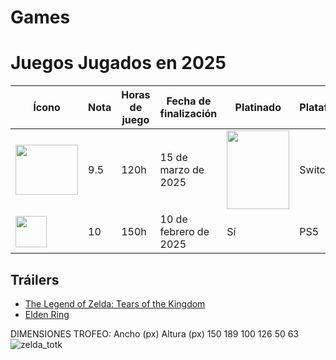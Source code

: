 # Games

# Juegos Jugados en 2025

| Ícono | Nota | Horas de juego | Fecha de finalización | Platinado | Plataforma |
|-------|------|----------------|-----------------------|-----------|------------|
| <img src="https://github.com/user-attachments/assets/b7df38d0-0aac-4d25-9fff-87dbbb7cef4f" width="100" height="80"> | 9.5  | 120h | 15 de marzo de 2025 | <img src="https://github.com/user-attachments/assets/ef0e0ba5-ae9b-4272-b463-2420de5e3765" width="100" height="126"> | Switch |
| <img src="https://example.com/eldenring.jpg" width="50" height="50"> | 10   | 150h | 10 de febrero de 2025 | Sí | PS5 |

## Tráilers
- [The Legend of Zelda: Tears of the Kingdom](https://youtube.com/link-al-trailer-zelda)
- [Elden Ring](https://youtube.com/link-al-trailer-eldenring)

DIMENSIONES TROFEO:
Ancho (px)	Altura (px)
150	189
100	126
50	63
![zelda_totk](https://github.com/user-attachments/assets/b7df38d0-0aac-4d25-9fff-87dbbb7cef4f)
